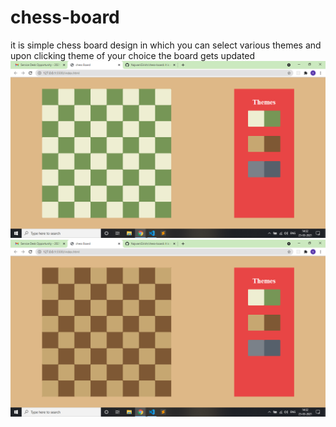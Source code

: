 # chess-board
it is simple chess board design in which you can select various themes and upon clicking theme of your choice the board gets updated
![](images/img-1.png)
![](images/img-2.png)

